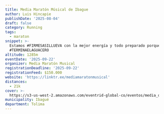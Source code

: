 ```yaml
---
title: Media Maratón Músical de Ibague
author: Luis Hincapie
publishDate: '2025-08-04'
draft: false
category: Running
tags:
  - maraton
snippet: >-
  Estamos #FIRMESASILLUEVA con la mejor energía y todo preparado porque en 2024
  #TERMINAELAGUACERO
altitude: 1285m
eventDate: '2025-09-22'
organizer: Media Maratón Musical
registrationDeadline: '2025-09-22'
registrationFeed: $150.000
website: 'https://linktr.ee/mediamaratonmusical'
distances:
  - 21k
cover: >-
  https://s3-us-west-2.amazonaws.com/eventrid-global-co/eventos/media_q8ccl/3df23b3985f2ae493b689fec19c98468.png
municipality: Ibagué
department: Tolima
---
```



